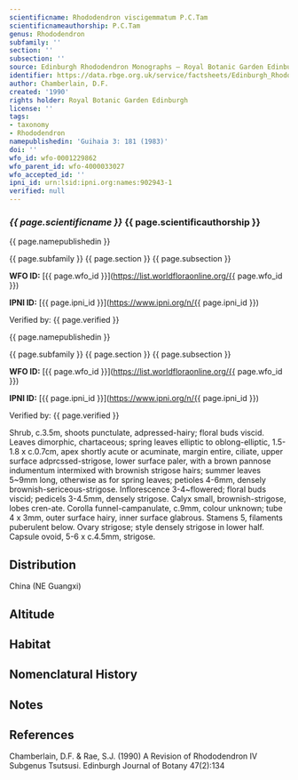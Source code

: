 ```yaml
---
scientificname: Rhododendron viscigemmatum P.C.Tam
scientificnameauthorship: P.C.Tam
genus: Rhododendron
subfamily: ''
section: ''
subsection: ''
source: Edinburgh Rhododendron Monographs – Royal Botanic Garden Edinburgh
identifier: https://data.rbge.org.uk/service/factsheets/Edinburgh_Rhododendron_Monographs.xhtml
author: Chamberlain, D.F.
created: '1990'
rights holder: Royal Botanic Garden Edinburgh
license: ''
tags:
- taxonomy
- Rhododendron
namepublishedin: 'Guihaia 3: 181 (1983)'
doi: ''
wfo_id: wfo-0001229862
wfo_parent_id: wfo-4000033027
wfo_accepted_id: ''
ipni_id: urn:lsid:ipni.org:names:902943-1
verified: null
---
```

### _{{ page.scientificname }}_ {{ page.scientificauthorship }}
 {{ page.namepublishedin }}

{{ page.subfamily }} {{ page.section }} {{ page.subsection }}

**WFO ID:** [{{ page.wfo_id }}](https://list.worldfloraonline.org/{{ page.wfo_id }})

**IPNI ID:** [{{ page.ipni_id }}](https://www.ipni.org/n/{{ page.ipni_id }})

Verified by: {{ page.verified }}

 {{ page.namepublishedin }}

{{ page.subfamily }} {{ page.section }} {{ page.subsection }}

**WFO ID:** [{{ page.wfo_id }}](https://list.worldfloraonline.org/{{ page.wfo_id }})

**IPNI ID:** [{{ page.ipni_id }}](https://www.ipni.org/n/{{ page.ipni_id }})

Verified by: {{ page.verified }}



Shrub, c.3.5m, shoots punctulate, adpressed-hairy; floral buds viscid. Leaves dimorphic, chartaceous; spring leaves elliptic to oblong-elliptic, 1.5-1.8 x c.0.7cm, apex shortly acute or acuminate, margin entire, ciliate, upper surface adprcssed-strigose, lower surface paler, with a brown pannose indumentum intermixed with brownish strigose hairs; summer leaves 5~9mm long, otherwise as for spring leaves; petioles 4-6mm, densely brownish-sericeous-strigose. Inflorescence 3-4~flowered; floral buds viscid; pedicels 3-4.5mm, densely strigose. Calyx small, brownish-strigose, lobes cren-ate. Corolla funnel-campanulate, c.9mm, colour unknown; tube 4 x 3mm, outer surface hairy, inner surface glabrous. Stamens 5, filaments puberulent below. Ovary strigose; style densely strigose in lower half. Capsule ovoid, 5-6 x c.4.5mm, strigose.

## Distribution
China (NE Guangxi)

## Altitude


## Habitat


## Nomenclatural History

                       
## Notes


## References

Chamberlain, D.F. & Rae, S.J. (1990) A Revision of Rhododendron IV Subgenus Tsutsusi. Edinburgh Journal of Botany 47(2):134
